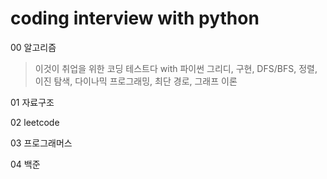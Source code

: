 # coding interview with python


00 알고리즘
> 이것이 취업을 위한 코딩 테스트다 with 파이썬
> 그리디, 구현, DFS/BFS, 정렬, 이진 탐색, 다이나믹 프로그래밍, 최단 경로, 그래프 이론

01 자료구조

02 leetcode

03 프로그래머스

04 백준
